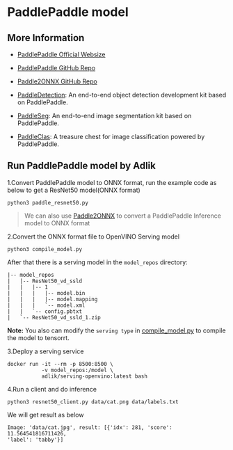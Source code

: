 # PaddlePaddle model

## More Information

- [PaddlePaddle Official Websize](https://www.paddlepaddle.org.cn)
- [PaddlePaddle GitHub Repo](https://github.com/paddlepaddle/paddle)
- [Paddle2ONNX GitHub Repo](https://github.com/paddlepaddle/Paddle2ONNX)

- [PaddleDetection](https://github.com/paddlepaddle/PaddleDetection): An end-to-end object detection development kit based on PaddlePaddle.
- [PaddleSeg](https://github.com/paddlepaddle/PaddleSeg): An end-to-end image segmentation kit based on PaddlePaddle.
- [PaddleClas](https://github.com/paddlepaddle/PaddleClas): A treasure chest for image classification powered by PaddlePaddle.

## Run PaddlePaddle model by Adlik

1.Convert PaddlePaddle model to ONNX format, run the example code as below to get a ResNet50 model(ONNX format)

```Shell
python3 paddle_resnet50.py
```

> We can also use [Paddle2ONNX](https://github.com/PaddlePaddle/Paddle2ONNX) to convert a PaddlePaddle Inference model to ONNX format

2.Convert the ONNX format file to OpenVINO Serving model

```Shell
python3 compile_model.py
```

After that there is a serving model in the `model_repos` directory:

```Shell
|-- model_repos
|   |-- ResNet50_vd_ssld
|   |   |-- 1
|   |   |   |-- model.bin
|   |   |   |-- model.mapping
|   |   |   `-- model.xml
|   |   `-- config.pbtxt
|   `-- ResNet50_vd_ssld_1.zip
```

**Note:** You also can modify the `serving type` in [compile_model.py](./compile_model.py) to compile the model to tensorrt.

3.Deploy a serving service

```Shell
docker run -it --rm -p 8500:8500 \
           -v model_repos:/model \
           adlik/serving-openvino:latest bash
```

4.Run a client and do inference

```Shell
python3 resnet50_client.py data/cat.png data/labels.txt
```

We will get result as below

```Shell
Image: 'data/cat.jpg', result: [{'idx': 281, 'score': 11.564541816711426,
'label': 'tabby'}]
```

